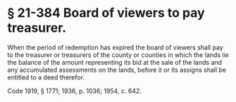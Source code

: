 # § 21-384 Board of viewers to pay treasurer.

<p>When the period of redemption has expired the board of viewers shall pay to the treasurer or treasurers of the county or counties in which the lands lie the balance of the amount representing its bid at the sale of the lands and any accumulated assessments on the lands, before it or its assigns shall be entitled to a deed therefor.</p><p>Code 1919, § 1771; 1936, p. 1036; 1954, c. 642.</p>